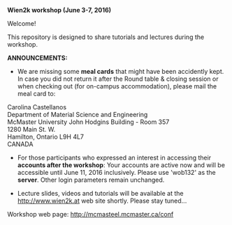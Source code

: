 **Wien2k workshop (June 3-7, 2016)**

Welcome!

This repository is designed to share tutorials and lectures during the workshop.

**ANNOUNCEMENTS:**

* We are missing some **meal cards** that might have been accidently kept. In case you did not return it after the Round table & closing session or when checking out (for on-campus accommodation), please mail the meal card to:

 Carolina Castellanos<br>
 Department of Material Science and Engineering<br>
 McMaster University
 John Hodgins Building - Room 357<br>
 1280 Main St. W.<br>
 Hamilton, Ontario L9H 4L7<br>
 CANADA

* For those participants who expressed an interest in accessing their **accounts after the workshop**: Your accounts are active now and will be accessible until June 11, 2016 inclusively. Please use 'wob132' as the **server**. Other login parameters remain unchanged.

* Lecture slides, videos and tutorials will be available at the http://www.wien2k.at web site shortly. Please stay tuned...

Workshop web page: http://mcmasteel.mcmaster.ca/conf
